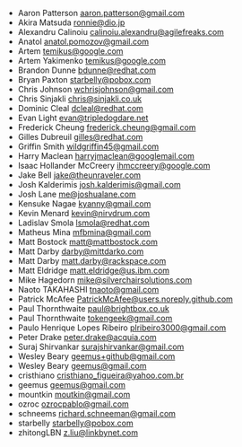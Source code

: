 * Aaron Patterson <aaron.patterson@gmail.com>
* Akira Matsuda <ronnie@dio.jp>
* Alexandru Calinoiu <calinoiu.alexandru@agilefreaks.com>
* Anatol <anatol.pomozov@gmail.com>
* Artem <temikus@google.com>
* Artem Yakimenko <temikus@google.com>
* Brandon Dunne <bdunne@redhat.com>
* Bryan Paxton <starbelly@pobox.com>
* Chris Johnson <wchrisjohnson@gmail.com>
* Chris Sinjakli <chris@sinjakli.co.uk>
* Dominic Cleal <dcleal@redhat.com>
* Evan Light <evan@tripledogdare.net>
* Frederick Cheung <frederick.cheung@gmail.com>
* Gilles Dubreuil <gilles@redhat.com>
* Griffin Smith <wildgriffin45@gmail.com>
* Harry Maclean <harryjmaclean@googlemail.com>
* Isaac Hollander McCreery <ihmccreery@google.com>
* Jake Bell <jake@theunraveler.com>
* Josh Kalderimis <josh.kalderimis@gmail.com>
* Josh Lane <me@joshualane.com>
* Kensuke Nagae <kyanny@gmail.com>
* Kevin Menard <kevin@nirvdrum.com>
* Ladislav Smola <lsmola@redhat.com>
* Matheus Mina <mfbmina@gmail.com>
* Matt Bostock <matt@mattbostock.com>
* Matt Darby <darby@mittdarko.com>
* Matt Darby <matt.darby@rackspace.com>
* Matt Eldridge <matt.eldridge@us.ibm.com>
* Mike Hagedorn <mike@silverchairsolutions.com>
* Naoto TAKAHASHI <tnaoto@gmail.com>
* Patrick McAfee <PatrickMcAfee@users.noreply.github.com>
* Paul Thornthwaite <paul@brightbox.co.uk>
* Paul Thornthwaite <tokengeek@gmail.com>
* Paulo Henrique Lopes Ribeiro <plribeiro3000@gmail.com>
* Peter Drake <peter.drake@acquia.com>
* Suraj Shirvankar <surajshirvankar@gmail.com>
* Wesley Beary <geemus+github@gmail.com>
* Wesley Beary <geemus@gmail.com>
* cristhiano <cristhiano_figueira@yahoo.com.br>
* geemus <geemus@gmail.com>
* mountkin <moutkin@gmail.com>
* ozroc <ozrocpablo@gmail.com>
* schneems <richard.schneeman@gmail.com>
* starbelly <starbelly@pobox.com>
* zhitongLBN <z.liu@linkbynet.com>